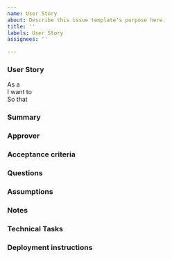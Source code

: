 ```yaml
---
name: User Story
about: Describe this issue template's purpose here.
title: ''
labels: User Story
assignees: ''

---
```


### User Story

As a  
I want to  
So that

### Summary

### Approver

### Acceptance criteria

### Questions

### Assumptions

### Notes

### Technical Tasks

### Deployment instructions
